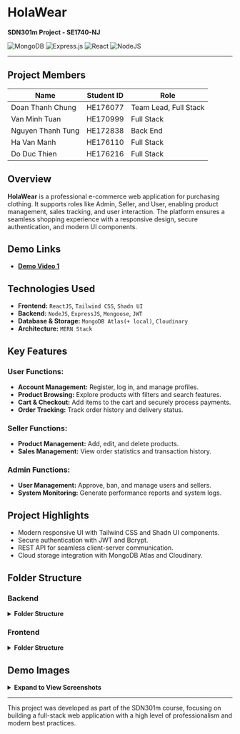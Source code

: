 # **HolaWear**

**SDN301m Project - SE1740-NJ**

![MongoDB](https://img.shields.io/badge/MongoDB-%234ea94b.svg?style=for-the-badge&logo=mongodb&logoColor=white) ![Express.js](https://img.shields.io/badge/express.js-%23404d59.svg?style=for-the-badge&logo=express&logoColor=%2361DAFB) ![React](https://img.shields.io/badge/react-%2320232a.svg?style=for-the-badge&logo=react&logoColor=%2361DAFB) ![NodeJS](https://img.shields.io/badge/node.js-6DA55F?style=for-the-badge&logo=node.js&logoColor=white)

---

## **Project Members**

| **Name**          | **Student ID** | **Role**              |
| ----------------- | -------------- | --------------------- |
| Doan Thanh Chung  | HE176077       | Team Lead, Full Stack |
| Van Minh Tuan     | HE170999       | Full Stack            |
| Nguyen Thanh Tung | HE172838       | Back End              |
| Ha Van Manh       | HE176110       | Full Stack            |
| Do Duc Thien      | HE176216       | Full Stack            |

## **Overview**

**HolaWear** is a professional e-commerce web application for purchasing clothing. It supports roles like Admin, Seller, and User, enabling product management, sales tracking, and user interaction. The platform ensures a seamless shopping experience with a responsive design, secure authentication, and modern UI components.

## **Demo Links**

- **[Demo Video 1](#)**

## **Technologies Used**

- **Frontend:** `ReactJS`, `Tailwind CSS`, `Shadn UI`
- **Backend:** `NodeJS`, `ExpressJS`, `Mongoose`, `JWT`
- **Database & Storage:** `MongoDB Atlas(+ local)`, `Cloudinary`
- **Architecture:** `MERN Stack`

## **Key Features**

### **User Functions:**

- **Account Management:** Register, log in, and manage profiles.
- **Product Browsing:** Explore products with filters and search features.
- **Cart & Checkout:** Add items to the cart and securely process payments.
- **Order Tracking:** Track order history and delivery status.

### **Seller Functions:**

- **Product Management:** Add, edit, and delete products.
- **Sales Management:** View order statistics and transaction history.

### **Admin Functions:**

- **User Management:** Approve, ban, and manage users and sellers.
- **System Monitoring:** Generate performance reports and system logs.

## **Project Highlights**

- Modern responsive UI with Tailwind CSS and Shadn UI components.
- Secure authentication with JWT and Bcrypt.
- REST API for seamless client-server communication.
- Cloud storage integration with MongoDB Atlas and Cloudinary.

## **Folder Structure**

### **Backend**

<details>  
<summary><strong>Folder Structure</strong></summary>

```plaintext
└── backend/
    ├── controllers/
    │   ├── index.js
    │   ├── authController.js
    │   ├── userController.js
    │   └── ...
    ├── middlewares/
    │   ├── verifySignUp.js
    │   ├── verifyJWT.js
    │   └── ...
    ├── models/
    │   ├── index.js
    │   ├── user.model.js
    │   ├── role.model.js
    │   └── ...
    ├── routes/
    │   ├── index.js
    │   ├── authRoute.js
    │   ├── userRoute.js
    │   └── ...
    ├── .env
    ├── .prettierrc
    ├── note_BE.txt
    ├── package-lock.json
    ├── package.json
    └── server.js
```

</details>

### **Frontend**

<details>  
<summary><strong>Folder Structure</strong></summary>

```plaintext
└── frontEnd/
    ├── public/
    ├── src/
    │   ├── assets/
    │   ├── axios/
    │   ├── components/
    │   │   ├── ui/
    │   │   │   ├── accordion.jsx
    │   │   │   ├── badge.jsx
    │   │   │   ├── button.jsx
    │   │   │   └── ...
    │   │   └── admin/
    │   │       ├── formAddProduct.jsx
    │   │       ├── tableProduct.jsx
    │   │       ├── tableUser.jsx
    │   │       └── ...
    │   ├── lib/
    │   ├── pages/
    │   │   ├── admin/
    │   │   │   ├── dashboard.jsx
    │   │   │   ├── manageProduct.jsx
    │   │   │   └── ...
    │   │   ├── seller/
    │   │   ├── auth/
    │   │   │   ├── login.jsx
    │   │   │   ├── register.jsx
    │   │   │   └── ...
    │   │   ├── error/
    │   │   │   └── notFoundPage.jsx
    │   │   └── main/
    │   │       ├── home.jsx
    │   │       ├── cart.jsx
    │   │       └── ...
    │   ├── app.jsx
    │   ├── app.scss
    │   ├── index.scss
    │   └── index.jsx
    ├── .prettierrc
    ├── .gitignore
    └── components.json
```

</details>

## **Demo Images**

<details>  
<summary><strong>Expand to View Screenshots</strong></summary>

1. ![Demo Image 1](https://github.com/dnthchung/HolaWear/blob/main/image%20demo/Screenshot1.png?raw=true)
2. ![Demo Image 2](https://github.com/dnthchung/HolaWear/blob/main/image%20demo/Screenshot2.png?raw=true)
3. ![Demo Image 3](https://github.com/dnthchung/HolaWear/blob/main/image%20demo/Screenshot3.png?raw=true)
4. ![Demo Image 4](https://github.com/dnthchung/HolaWear/blob/main/image%20demo/Screenshot4.png?raw=true)
5. ![Demo Image 5](https://github.com/dnthchung/HolaWear/blob/main/image%20demo/Screenshot5.png?raw=true)
6. ![Demo Image 6](https://github.com/dnthchung/HolaWear/blob/main/image%20demo/Screenshot6.png?raw=true)
7. ![Demo Image 7](https://github.com/dnthchung/HolaWear/blob/main/image%20demo/Screenshot7.png?raw=true)
8. ![Demo Image 8](https://github.com/dnthchung/HolaWear/blob/main/image%20demo/Screenshot8.png?raw=true)

</details>

---

This project was developed as part of the SDN301m course, focusing on building a full-stack web application with a high level of professionalism and modern best practices.
